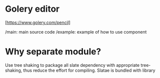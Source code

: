 # Golery editor

[https://www.golery.com/pencil]

/main: main source code
/example: example of how to use component

# Why separate module?
Use tree shaking to package all slate dependency with appropriate tree-shaking, thus reduce the effort for compiling.
Slatae is bundled with library